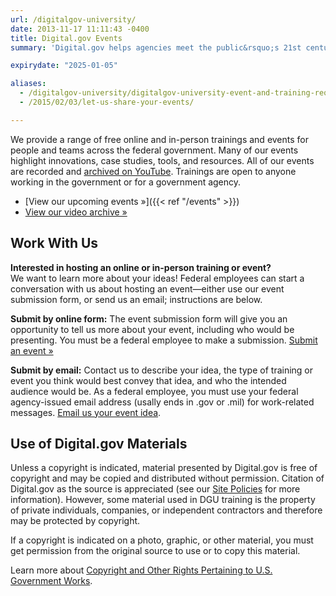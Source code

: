 ```yaml
---
url: /digitalgov-university/
date: 2013-11-17 11:11:43 -0400
title: Digital.gov Events
summary: 'Digital.gov helps agencies meet the public&rsquo;s 21st century digital expectations by providing a platform for federal agencies to share innovations, offer case-studies, host summits and workshops, and connect with each other.'

expirydate: "2025-01-05"

aliases:
  - /digitalgov-university/digitalgov-university-event-and-training-request-form/
  - /2015/02/03/let-us-share-your-events/

---
```


We provide a range of free online and in-person trainings and events for people and teams across the federal government. Many of our events highlight innovations, case studies, tools, and resources. All of our events are recorded and [archived on YouTube](https://youtube.com/@DigitalGov). Trainings are open to anyone working in the government or for a government agency.

- [View our upcoming events »]({{< ref "/events" >}})
- [View our video archive »](https://youtube.com/@DigitalGov)

## Work With Us

**Interested in hosting an online or in-person training or event?**<br />
We want to learn more about your ideas! Federal employees can start a conversation with us about hosting an event&mdash;either use our event submission form, or send us an email; instructions are below.

**Submit by online form:** The event submission form will give you an opportunity to tell us more about your event, including who would be presenting. You must be a federal employee to make a submission. [Submit an event »](https://feedback.gsa.gov/jfe/form/SV_1MS3YC4dieV8WQm)

**Submit by email:** Contact us to describe your idea, the type of training or event you think would best convey that idea, and who the intended audience would be. As a federal employee, you must use your federal agency-issued email address (usally ends in .gov or .mil) for work-related messages. [Email us your event idea](mailto:digitalgov@gsa.gov?subject=Event%20Training%20Idea).

## Use of Digital.gov Materials

Unless a copyright is indicated, material presented by Digital.gov is free of copyright and may be copied and distributed without permission. Citation of Digital.gov as the source is appreciated (see our [Site Policies](https://digital.gov/policies/) for more information). However, some material used in DGU training is the property of private individuals, companies, or independent contractors and therefore may be protected by copyright.

If a copyright is indicated on a photo, graphic, or other material, you must get permission from the original source to use or to copy this material.

Learn more about [Copyright and Other Rights Pertaining to U.S. Government Works](http://www.usa.gov/copyright.shtml).
